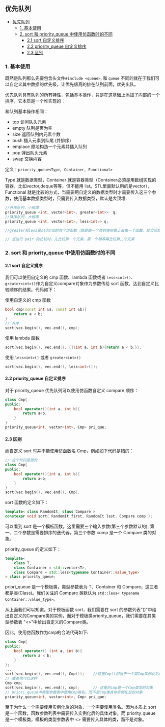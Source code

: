 ## 优先队列

- [优先队列](#优先队列)
  - [1. 基本使用](#1-基本使用)
  - [2. sort 和 priority_queue 中使用仿函数时的不同](#2-sort-和-priority_queue-中使用仿函数时的不同)
    - [2.1 sort 自定义排序](#21-sort-自定义排序)
    - [2.2 priority_queue 自定义排序](#22-priority_queue-自定义排序)
    - [2.3 区别](#23-区别)

### 1. 基本使用

既然是队列那么先要包含头文件`#include <queue>`, 和 `queue` 不同的就在于我们可以自定义其中数据的优先级，让优先级高的排在队列前面，优先出队。

优先队列具有队列的所有特性，包括基本操作，只是在这基础上添加了内部的一个排序，它本质是一个堆实现的：

和队列基本操作相同：

- top 访问队头元素
- empty 队列是否为空
- size 返回队列内元素个数
- push 插入元素到队尾 (并排序)
- emplace 原地构造一个元素并插入队列
- pop 弹出队头元素
- swap 交换内容

定义：`priority_queue<Type, Container, Functional>`

Type 就是数据类型，Container 就是容器类型（Container必须是用数组实现的容器，比如vector,deque等等，但不能用 list。STL里面默认用的是vector），Functional 就是比较的方式，当需要用自定义的数据类型时才需要传入这三个参数，使用基本数据类型时，只需要传入数据类型，默认是大顶堆:

```c++
//升序队列，小根堆
priority_queue <int, vector<int>, greater<int>>  q;
//降序队列，大根堆
priority_queue <int, vector<int>, less<int>> q;

//greater和less是std实现的两个仿函数（就是使一个类的使用看上去像一个函数。其实现就是类中实现一个operator()，这个类就有了类似函数的行为，就是一个仿函数类了）

// 当进行 pair 的比较时，先比较第一个元素，第一个相等再比较第二个元素
```

### 2. sort 和 priority_queue 中使用仿函数时的不同

#### 2.1 sort 自定义排序

我们可以使用自定义的 cmp 函数、lambda 函数或者 `less<int>()`、`greater<int>()`作为自定义compare对象作为参数传给 sort 函数，达到自定义比较顺序的结果。代码如下：

使用自定义的 cmp 函数

```c++
bool cmp(const int &a, const int &b){
    return a < b;
}
// 升序
sort(vec.begin(), vec.end(), cmp);
```

使用 lambda 函数

```c++
sort(vec.begin(), vec.end(), [](int a, int b){return a < b;});
```

使用 `less<int>()` 或者 `greater<int>()`

```c++
sort(vec.begin(), vec.end(), less<int>());
```

#### 2.2 priority_queue 自定义排序

对于 priority_queue 优先队列可以使用仿函数自定义 compare 顺序：

```c++
class Cmp{
public:
    bool operator()(int a, int b){
        return a<b;
    }
}
priority_queue<int, vector<int>, Cmp> pri_que;
```

#### 2.3 区别

而自定义 sort 时并不能使用仿函数名 Cmp，例如如下代码是错的：

```c++
// 这个代码是错的
class Cmp{
public:
    bool operator()(int a, int b){
        return a<b;
    }
}
sort(vec.begin(), vec.end(), Cmp);
```

sort 函数的定义如下：

```c++
template< class RandomIt, class Compare >
constexpr void sort( RandomIt first, RandomIt last, Compare comp );
```

可以看到 sort 是一个模板函数，这里需要三个输入参数(第三个参数默认的), 第一、二个参数是需要排序的迭代器，第三个参数 comp 是一个 Compare 类的对象。

priority_queue 的定义如下：

```c++
template<
    class T,
    class Container = std::vector<T>,
    class Compare = std::less<typename Container::value_type>
> class priority_queue;
```

priori_queue 是一个模板类，类型参数表为 T、Container 和 Compare，这三者都是类(Class)。我们关注的 Compare 类默认为 `std::less< typename Container::value_type>`。

从上面我们可以知道。对于模板函数 sort，我们需要在 sort 的参数列表"()"中给出自定义的Compare类的实例，而对于模板类priority_queue，我们需要在其类型参数表 "<>"中给出自定义的Compare类。

因此，使用仿函数作为cmp的合法代码如下:

```c++
class Cmp{
public:
    bool operator() (int a, int b){
        return a < b;
    }
};
...
sort(vec.begin(), vec.end(), Cmp());    //这里Cmp()相当于一个类Cmp实例化后的对象
// 或者也可以这样
Cmp cmp;
sort(vec.begin(), vec.end(), cmp);      // 这里的cmp是一个Cmp类型的对象
// priori_queue中类型参数表中使用Cmp类名，而不是Cmp类具体实例化后的对象
priority_queue<int, vector<int>, Cmp> pri_que; 
```

至于为什么一个需要使用实例化后的对象，一个需要使用类名。因为本质上 sort 是一个函数，函数参数列表中需要传入实例化后的具体对象，而 priority_queue 是一个模板类，模板的类型参数表中 <> 需要传入具体的类，而不是对象。
